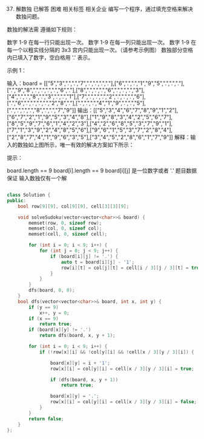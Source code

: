 37. 解数独
已解答
困难
相关标签
相关企业
编写一个程序，通过填充空格来解决数独问题。

数独的解法需 遵循如下规则：

数字 1-9 在每一行只能出现一次。
数字 1-9 在每一列只能出现一次。
数字 1-9 在每一个以粗实线分隔的 3x3 宫内只能出现一次。（请参考示例图）
数独部分空格内已填入了数字，空白格用 '.' 表示。

 

示例 1：


输入：board = [["5","3",".",".","7",".",".",".","."],["6",".",".","1","9","5",".",".","."],[".","9","8",".",".",".",".","6","."],["8",".",".",".","6",".",".",".","3"],["4",".",".","8",".","3",".",".","1"],["7",".",".",".","2",".",".",".","6"],[".","6",".",".",".",".","2","8","."],[".",".",".","4","1","9",".",".","5"],[".",".",".",".","8",".",".","7","9"]]
输出：[["5","3","4","6","7","8","9","1","2"],["6","7","2","1","9","5","3","4","8"],["1","9","8","3","4","2","5","6","7"],["8","5","9","7","6","1","4","2","3"],["4","2","6","8","5","3","7","9","1"],["7","1","3","9","2","4","8","5","6"],["9","6","1","5","3","7","2","8","4"],["2","8","7","4","1","9","6","3","5"],["3","4","5","2","8","6","1","7","9"]]
解释：输入的数独如上图所示，唯一有效的解决方案如下所示：


 

提示：

board.length == 9
board[i].length == 9
board[i][j] 是一位数字或者 '.'
题目数据 保证 输入数独仅有一个解



```cpp

class Solution {
public:
    bool row[9][9], col[9][9], cell[3][3][9];

    void solveSudoku(vector<vector<char>>& board) {
        memset(row, 0, sizeof row);
        memset(col, 0, sizeof col);
        memset(cell, 0, sizeof cell);

        for (int i = 0; i < 9; i++) {
            for (int j = 0; j < 9; j++) {
                if (board[i][j] != '.') {
                    auto t = board[i][j] - '1';
                    row[i][t] = col[j][t] = cell[i / 3][j / 3][t] = true;
                }
            }
        }
        dfs(board, 0, 0);
    }
    bool dfs(vector<vector<char>>& board, int x, int y) {
        if (y == 9)
            x++, y = 0;
        if (x == 9)
            return true;
        if (board[x][y] != '.')
            return dfs(board, x, y + 1);

        for (int i = 0; i < 9; i++) {
            if (!row[x][i] && !col[y][i] && !cell[x / 3][y / 3][i]) {

                board[x][y] = i + '1';
                row[x][i] = col[y][i] = cell[x / 3][y / 3][i] = true;

                if (dfs(board, x, y + 1))
                    return true;

                board[x][y] = '.';
                row[x][i] = col[y][i] = cell[x / 3][y / 3][i] = false;
            }
        }
        return false;
    }
};

```